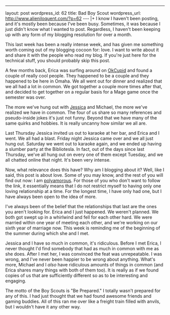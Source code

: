 --- 
layout: post
wordpress_id: 62
title: Bad Boy Scout
wordpress_url: http://www.alieniloquent.com/?p=62
--- |+
I know I haven't been posting, and it's mostly been because I've been busy.
Sometimes, it was because I just didn't know what I wanted to post.
Regardless, I haven't been keeping up with any form of my blogging resolution
for over a month.

This last week has been a really intense week, and has given me something
worth coming out of my blogging cocoon for: love. I want to write about it and
share it with the people who read my blog. If you're just here for the
technical stuff, you should probably skip this post.

A few months back, Erica was surfing around on [OkCupid][1] and found a couple
of really cool people. They happened to be a couple and they happened to be
here in Omaha. We all went out for dinner and realized that we all had a lot
in common. We got together a couple more times after that, and decided to get
together on a regular basis for a Mage game once the semester was over.

The more we've hung out with [Jessica][2] and Michael, the more we've realized
we have in common. The four of us share so many references and pseudo-inside
jokes it's just not funny. Beyond that we have many of the same quirks and
hobbies. It is really uncanny how similar we all are.

Last Thursday Jessica invited us out to karaoke at her bar, and Erica and I
went. We all had a blast. Friday night Jessica came over and we all just hung
out. Saturday we went out to karaoke again, and we ended up having a slumber
party at the Bibliotesla. In fact, out of the days since last Thursday, we've
all hung out on every one of them except Tuesday, and we all chatted online
that night. It's been very intense.

Now, what relevance does this have? Why am I blogging about it? Well, like I
said, this post is about love. Some of you may know, and the rest of you will
find out now: I am [polyamorous][3]. For those of you who don't want to follow
the link, it essentially means that I do not restrict myself to having only
one loving relationship at a time. For the longest time, I have only had one,
but I have always been open to the idea of more.

I've always been of the belief that the relationships that last are the ones
you aren't looking for. Erica and I just happened. We weren't planned. We both
got swept up in a whirlwind and fell for each other hard. We were married
within one year of meeting each other, and we're working on our sixth year of
marriage now. This week is reminding me of the beginning of the summer during
which she and I met.

Jessica and I have so much in common, it's ridiculous. Before I met Erica, I
never thought I'd find somebody that had as much in common with me as she
does. After I met her, I was convinced the feat was unrepeatable. I was wrong,
and I've never been happier to be wrong about anything. What's more, Michael
and I _also_ have ridiculous amounts of things in common (and Erica shares
many things with both of them too). It is really as if we found copies of us
that are sufficiently different so as to be interesting and engaging.

The motto of the Boy Scouts is "Be Prepared." I totally wasn't prepared for
any of this. I had just thought that we had found awesome friends and gaming
buddies. All of this ran me over like a freight train filled with anvils, but
I wouldn't have it any other way.

   [1]: http://www.okcupid.com

   [2]: http://really-really.blogspot.com

   [3]: http://en.wikipedia.org/wiki/Polyamory

